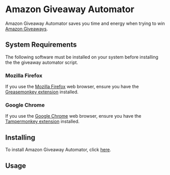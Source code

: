 # Amazon Giveaway Automator

Amazon Giveaway Automator saves you time and energy when trying to win [Amazon Giveaways](https://www.amazon.com/ga/giveaways).

## System Requirements

The following software must be installed on your system before installing the the giveaway automator script.

### Mozilla Firefox

If you use the [Mozilla Firefox](http://getfirefox.com/) web browser, ensure you have the [Greasemonkey extension](https://addons.mozilla.org/en-US/firefox/addon/greasemonkey/) installed.

### Google Chrome

If you use the [Google Chrome](https://chrome.google.com/) web browser, ensure you have the [Tampermonkey extension](https://chrome.google.com/webstore/detail/tampermonkey/dhdgffkkebhmkfjojejmpbldmpobfkfo) installed.

## Installing

To install Amazon Giveaway Automator, click [here](https://github.com/TyGooch/amazon-giveaway-automator/raw/master/script.js).

## Usage
